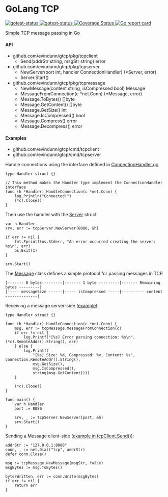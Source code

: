 # GoLang TCP

<a href="https://github.com/evindunn/gtcp/actions?query=workflow%3ABuild" target="_blank">
  <img type="image/svg" alt="gotest-status" src="https://github.com/evindunn/gtcp/workflows/Build/badge.svg">
</a>

<a href="https://github.com/evindunn/gtcp/actions?query=workflow%3ATest" target="_blank">
  <img type="image/svg" alt="gotest-status" src="https://github.com/evindunn/gtcp/workflows/Test/badge.svg">
</a>

<a href='https://coveralls.io/github/evindunn/gtcp?branch=master' target="_blank">
  <img src='https://coveralls.io/repos/github/evindunn/gtcp/badge.svg?branch=master&service=github' alt='Coverage Status' />
</a>

<a href="https://goreportcard.com/report/github.com/evindunn/gtcp" target="_blank">
  <img src="https://goreportcard.com/badge/github.com/evindunn/gtcp" alt="Go report card"/>
</a>

Simple TCP message passing in Go

#### API
- github.com/evindunn/gtcp/pkg/tcpclient
  - Send(addrStr string, msgStr string) error
- github.com/evindunn/gtcp/pkg/tcpserver
  - NewServer(port int, handler ConnectionHandler) (*Server, error)
  - Server.Start()
- github.com/evindunn/gtcp/pkg/tcpmessage
  - NewMessage(content string, isCompressed bool) Message
  - MessageFromConnection(c *net.Conn) (*Message, error)
  - Message.ToBytes() []byte
  - Message.GetContent() []byte
  - Message.GetSize() int
  - Message.IsCompressed() bool
  - Message.Compress() error
  - Message.Decompress() error
  
#### Examples
- github.com/evindunn/gtcp/cmd/tcpclient
- github.com/evindunn/gtcp/cmd/tcpserver

Handle connections using the interface defined in [ConnectionHandler.go](pkg/tcpserver/ConnectionHandler.go)
```text
type Handler struct {}

// This method makes the Handler type implement the ConnectionHandler interface
func (h *Handler) HandleConnection(c *net.Conn) {
    log.Println("Connected!")
    (*c).Close()
}
```

Then use the handler with the [Server](pkg/tcpserver/Server.go) struct
```text
var h Handler
srv, err := tcpServer.NewServer(8080, &h)

if err != nil {
    fmt.Fprintf(os.Stderr, "An error occurred creating the server: %s\n", err)
    os.Exit(1)
}

srv.Start()
```

The [Message](pkg/tcpserver/Server.go) class defines a simple protocol for passing messages in TCP
```text
|------- 8 bytes---------|------- 1 byte ---------|------- Remaining bytes ---------|
|----- messageSize ------|----- isCompressed -----|---------- content --------------|
```

Receiving a message server-side ([example](cmd/tcpserver/main.go)):
```text
type Handler struct {}

func (h *Handler) HandleConnection(c *net.Conn) {
	msg, err := tcpMessage.MessageFromConnection(c)
	if err != nil {
		log.Printf("[%s] Error parsing connection: %s\n", (*c).RemoteAddr().String(), err)
	} else {
        log.Printf(
            "[%s] Size: %d, Compressed: %v, Content: %s", connection.RemoteAddr().String(),
            msg.GetSize(),
            msg.IsCompressed(),
            string(msg.GetContent()))
    }

    (*c).Close()
}

func main() {
    var h Handler
    port := 8080

    srv, _ := tcpServer.NewServer(port, &h)
    srv.Start()
}
```

Sending a Message client-side ([example in tcpClient.Send()](pkg/tcpclient/Client.go)):
```text
addrStr := "127.0.0.1:8080"
conn, _ := net.Dial("tcp", addrStr)
defer conn.Close()

msg := tcpMessage.NewMessage(msgStr, false)
msgBytes := msg.ToBytes()

bytesWritten, err := conn.Write(msgBytes)
if err != nil {
    return err
}
```